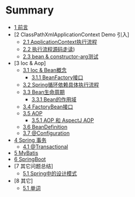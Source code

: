 # Summary

* [1 前言](doc/target.md)
* [2 ClassPathXmlApplicationContext Demo 引入]
    * [2.1 ApplicationContext执行流程](doc/test/flow_path.md)
    * [2.2 执行流程源码走读](doc/test/code_review.md))
    * [2.3 bean & constructor-arg测试](doc/test/bean_constructor.md)
* [3 Ioc & Aop]
    * [3.1 Ioc & Bean概念](doc/bean/ioc_bean.md)
        * [3.1.1 BeanFactory接口](doc/bean/BeanFactory.md)
    * [3.2 Spring循环依赖具体执行流程](doc/bean/dependency.md)
    * [3.3 Bean生命周期](doc/bean/bean_life.md)
        * [3.3.1 Bean的作用域](doc/bean/bean_scope.md)
    * [3.4 FactoryBean接口](doc/bean/fatory_bean.md)
    * [3.5 AOP](doc/bean/aop.md)
        * [3.5.1  AOP 和 AspectJ AOP ](doc/bean/aspectj.md)
    * [3.6 BeanDefinition](doc/bean/bean_definition.md)
    * [3.7 @Configuration](doc/bean/configuration.md)
* [4 Spring 事务](doc/bean/transaction.md)  
    * [4.1 @Transactional](doc/bean/transaction_annotation.md)  
* [5 MyBatis](doc/mybatis.md)
* [6 SpringBoot](doc/springboot.md)
* [7 其它问题总结]
    * [5.1 Spring中的设计模式](doc/bean/design.md)        
* [8 其它]
    * [5.1 单词](./doc/other/words.md)